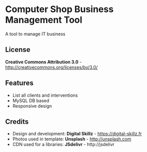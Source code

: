 Computer Shop Business Management Tool
=============

A tool to manage IT business


License
-------
**Creative Commons Attribution 3.0** - http://creativecommons.org/licenses/by/3.0/


Features
-----------

* List all clients and interventions
* MySQL DB based
* Responsive design



Credits
-------
* Design and development: **Digital Skillz** - https://digital-skillz.fr
* Photos used in template: **Unsplash** - http://unsplash.com
* CDN used for a libraries: **JSdelivr** - http://jsdelivr

